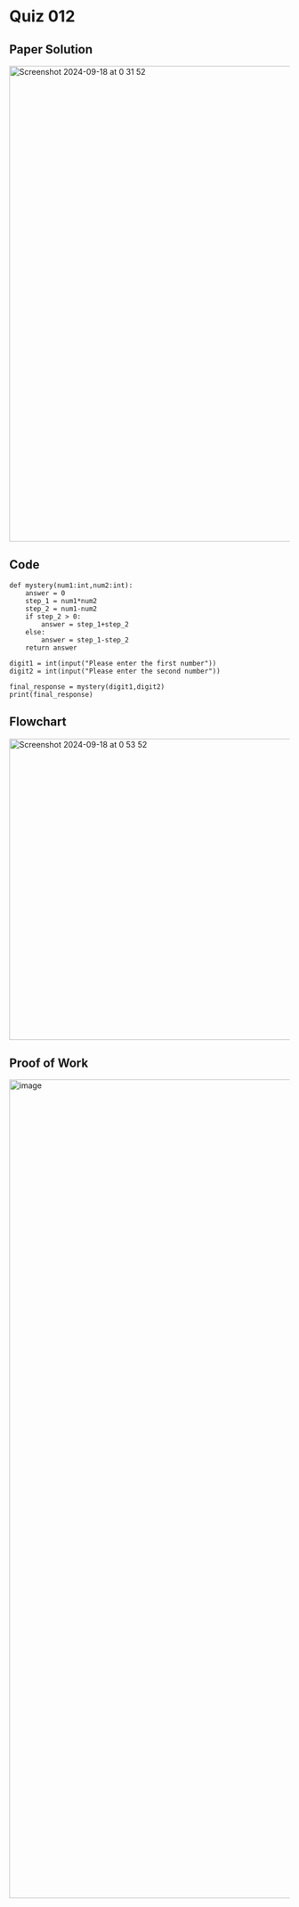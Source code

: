 # Quiz 012

## Paper Solution

<img width="854" alt="Screenshot 2024-09-18 at 0 31 52" src="https://github.com/user-attachments/assets/d5a9b2de-895f-4a80-91bd-8077f8194601">

## Code
```
def mystery(num1:int,num2:int):
    answer = 0
    step_1 = num1*num2
    step_2 = num1-num2
    if step_2 > 0:
        answer = step_1+step_2
    else:
        answer = step_1-step_2
    return answer

digit1 = int(input("Please enter the first number"))
digit2 = int(input("Please enter the second number"))

final_response = mystery(digit1,digit2)
print(final_response)
```
## Flowchart

<img width="541" alt="Screenshot 2024-09-18 at 0 53 52" src="https://github.com/user-attachments/assets/0ce18359-cb8e-4a44-9df5-05c09966f129">


## Proof of Work

<img width="1470" alt="image" src="https://github.com/user-attachments/assets/68e9e0a9-7584-4098-b94e-acc6822f936a">


